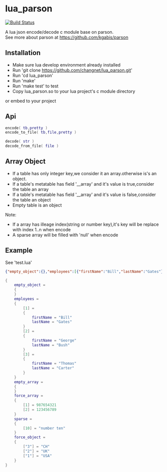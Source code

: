 lua_parson
==========

[![Build Status](https://travis-ci.org/changnet/lua_parson.svg?branch=master)](https://travis-ci.org/changnet/lua_parson)

A lua json encode/decode c module base on parson.  
See more about parson at https://github.com/kgabis/parson

Installation
------------

 * Make sure lua develop environment already installed
 * Run 'git clone https://github.com/changnet/lua_parson.git'
 * Run 'cd lua_parson'
 * Run 'make'
 * Run 'make test' to test
 * Copy lua_parson.so to your lua project's c module directory

or embed to your project

Api
-----

```lua
encode( tb,pretty )
encode_to_file( tb,file,pretty )

decode( str )
decode_from_file( file )
``` 

Array Object
------------

 * If a table has only integer key,we consider it an array.otherwise is's an object.
 * If a table's metatable has field '__array' and it's value is true,consider the table an array
 * If a table's metatable has field '__array' and it's value is false,consider the table an object
 * Empty table is an object

Note:
 * If a array has illeage index(string or number key),it's key will be replace with index 1..n when encode
 * A sparse array will be filled with 'null' when encode

Example
-------

See 'test.lua'  

```json
{"empty_object":{},"employees":[{"firstName":"Bill","lastName":"Gates"},{"firstName":"George","lastName":"Bush"},{"firstName":"Thomas","lastName":"Carter"}],"force_object":{"1":"USA","2":"UK","3":"CH"},"force_array":["987654321","123456789"],"sparse":[null,null,null,null,null,null,null,null,null,"number ten"],"empty_array":[]}
```

```lua
{
    empty_object =
    {
    }
    employees =
    {
        [1] =
        {
            firstName = "Bill"
            lastName = "Gates"
        }
        [2] =
        {
            firstName = "George"
            lastName = "Bush"
        }
        [3] =
        {
            firstName = "Thomas"
            lastName = "Carter"
        }
    }
    empty_array =
    {
    }
    force_array =
    {
        [1] = 987654321
        [2] = 123456789
    }
    sparse =
    {
        [10] = "number ten"
    }
    force_object =
    {
        ["3"] = "CH"
        ["2"] = "UK"
        ["1"] = "USA"
    }
}
```
